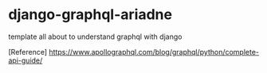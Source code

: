 # django-graphql-ariadne
template all about to understand graphql with django

[Reference] https://www.apollographql.com/blog/graphql/python/complete-api-guide/
